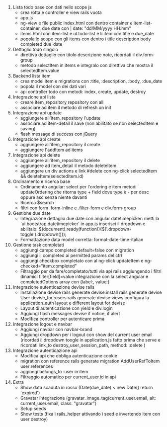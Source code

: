 1. Lista todo base con dati nello scope js
    - crea rotta e controller e view rails vuota
    - app.js
    - ng-view e file public index.html con dentro container e item-list-container, due date con | date: "dd/MM/yyyy HH:mm"
    - items.html con item-list e ul.todo-list e li.item con title e due_date
    - popola lo scope con gli items con dentro i title description body completed due_date
2. Dettaglio todo singolo
    - direttiva dettaglio con titolo descrizione note, ricordati il div.form-group
    - metodo selectItem in items e integralo con direttiva che mostra il selectedItem.value
3. Backend lista item
    - crea model item e migrations con :title, :description, :body, :due_date
    - popola il model con dei dati vari
    - api controller todo con metodi: index, create, update, destroy
4. Integrazione api lista
    - creare item_repository repository con all
    - associare ad item il metodo di refresh on init
5. Integrazione api update
    - aggiungere all'item_repository l'update
    - associare ad item-detail il save (non abilitato se non selectedItem e saving)
    - flash message di success con jQuery
6. Integrazione api create
    - aggiungere all'item_repository il create
    - aggiungere l'addItem ad items
7. Integrazione api delete
    - aggiungere all'item_repository il delete
    - aggiungere ad item_detail il metodo deleteItem
    - aggiungere un div actions e link #delete con ng-click selectedItem && deleteItem(selectedItem.id)
8. Ordinamento e ricerca base
    - Ordinamento angular: select per l'ordering e item metodi updateOrdering che ritorna type + field
      dove type è - per desc oppure asc senza niente davanti
    - Ricerca $search
    - filtri con form .form-inline e .filter-form e  div.form-group
9.  Gestione due date
    - Integrazione dettaglio due date con angular datetimepicker:
        metti la 'ui.bootstrap.datetimepicker' in app.js
        inserisci il dropdown e abilitalo: $(document).ready(function(){$('.dropdown-toggle').dropdown()});
    - Formattazione data model corretta: format-date-time-italian
10. Gestione task completati
    - aggiungi campo completed default=false con migration
    - aggiungi il completed ai permitted params del ctrl
    - aggiungi checkbox completato con al ng-click updateItem e ng-checked="item.completed"
    - Filtraggio per da fare/completato/tutti via api rails aggiungendo i filtri dinamici filter[field]=value
      integrazione con la select angular e completedOptions array con {label:, value:}
11. Integrazione autenticazione devise rails
    - Installazione devise
        rails generate devise:install
        rails generate devise User
        devise_for :users
        rails generate devise:views
        configura la application_auth layout e different layout for devise
    - Layout di autenticazione con yield e div.login
    - Aggiungi flash messages devise if notice, if alert
    - Modifica controller per autenticare prima
12. Integrazione logout e navbar
    - Aggiungi navbar con navbar-brand
    - Aggiungi dropdown per i logout con show del current user email (ricordati il dropdown toogle in application.js fatto prima che serve 
      e ricordati link_to destroy_user_session_path, method: :delete )
13. Integrazione autenticazione api
    - Modifica api che obbliga autenticazione cookie
    - migration con reference rails generate migration AddUserRefToItem user:references
    - aggiungi belongs_to :user in item
    - Filtraggio automatico per current_user.id in api
14. Extra
    - Show data scaduta in rosso (Date(due_date) < new Date() return 'expired')
    - Gravatar integrazione (gravatar_image_tag(current_user.email, alt: current_user.email, class: "gravatar")
    - Setup seeds
    - Show tests (fixa i rails_helper attivando i seed e invertendo item con user destroy)
